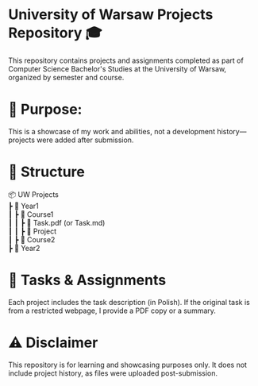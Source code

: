# University of Warsaw Projects Repository 🎓

This repository contains projects and assignments completed as part of Computer Science Bachelor's Studies 
at the University of Warsaw, organized by semester and course.

# 🚀 Purpose:
This is a showcase of my work and abilities, not a development history—projects were added after submission.

# 📂 Structure
📦 UW Projects  
 ┣ 📂 Year1  
 ┃ ┣ 📂 Course1  
 ┃ ┃ ┣ 📜 Task.pdf (or Task.md)  
 ┃ ┃ ┣ 📂 Project  
 ┃ ┣ 📂 Course2  
 ┣ 📂 Year2  

# 📝 Tasks & Assignments
Each project includes the task description (in Polish). If the original task is from a restricted webpage, I provide a PDF copy or a summary.

# ⚠️ Disclaimer
This repository is for learning and showcasing purposes only. It does not include project history, as files were uploaded post-submission.
